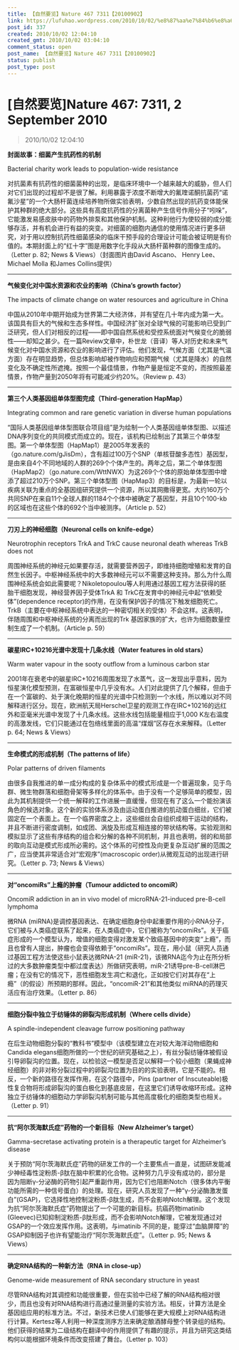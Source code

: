 ```yaml
---
title: 【自然要览】Nature 467 7311【20100902】
link: https://lufuhao.wordpress.com/2010/10/02/%e8%87%aa%e7%84%b6%e8%a6%81%e8%a7%88nature-467-7311-2-september-2010/
post_id: 337
created: 2010/10/02 12:04:10
created_gmt: 2010/10/02 03:04:10
comment_status: open
post_name: 【自然要览】Nature 467 7311【20100902】
status: publish
post_type: post
---
```


# [自然要览]Nature 467: 7311, 2 September 2010

> 2010/10/02 12:04:10

 

**封面故事：细菌产生抗药性的机制**

Bacterial charity work leads to population-wide resistance

对抗菌素有抗药性的细菌菌种的出现，是临床环境中一个越来越大的威胁，但人们对它们出现的过程却不是很了解。利用暴露于浓度不断增大的氟喹诺酮抗菌药“诺氟沙星”的一个大肠杆菌连续培养物所做实验表明，少数自然出现的抗药变体能保护其种群的绝大部分。这些具有高度抗药性的分离菌种产生信号作用分子“吲哚”，它能激发易感皮肤中的药物外排泵和其他保护机制。这种利他行为使较弱的成分能够存活，并有机会进行有益的突变。对细菌的细胞内通信的使用情况进行更多研究，对于用以控制抗药性细菌感染的临床干预手段的合理设计可能会被证明是有价值的。本期封面上的“红十字”图是用数字化手段从大肠杆菌种群的图像生成的。（Letter p. 82; News & Views）（封面图片由David Ascano、 Henry Lee、Michael Molla 和James Collins提供） 

***

**气候变化对中国水资源和农业的影响（China’s growth factor）**

The impacts of climate change on water resources and agriculture in China

中国从2010年中期开始成为世界第二大经济体，并有望在几十年内成为第一大。该国具有巨大的气候和生态多样性。中国经济扩张对全球气候的可能影响已受到广泛研究，但人们对相反的过程――即中国自然系统和受控系统面对气候变化的脆弱性――却知之甚少。在一篇Review文章中，朴世龙（音译）等人对历史和未来气候变化对中国水资源和农业的影响进行了评估。他们发现，气候方面（尤其是气温方面）存在明显趋势，但总体影响却被作物响应和预期气候（尤其是降水）的自然变化及不确定性所遮掩。按照一个最佳情景，作物产量是恒定不变的，而按照最差情景，作物产量到2050年将有可能减少约20%。（Review p. 43）

***

**第三个人类基因组单体型图完成（Third-generation HapMap）**

Integrating common and rare genetic variation in diverse human populations

“国际人类基因组单体型图联合项目组”是为绘制一个人类基因组单体型图、以描述DNA序列变化的共同模式而成立的。现在，该机构已绘制出了其第三个单体型图。第一个单体型图（HapMap1）是2005年发表的（go.nature.com/gJisDm），含有超过100万个SNP（单核苷酸多态性）基因型，是由来自4个不同地域的人群的269个个体产生的。两年之后，第二个单体型图（HapMap2）（go.nature.com/WttNWX）为这269个个体的原始单体型图中增添了超过210万个SNP。第三个单体型图（HapMap3）的目标是，为最新一轮以疾病关联为重点的全基因组研究提供一个资源，所以其网撒得更宽。大约160万个共同SNP在来自11个全球人群的1184个个体中被确定了基因型，并且10个100-kb的区域也在这些个体的692个当中被测序。（Article p. 52）

***

**刀刃上的神经细胞（Neuronal cells on knife-edge）**

Neurotrophin receptors TrkA and TrkC cause neuronal death whereas TrkB does not

周围神经系统的神经元如果要存活，就需要营养因子，即维持细胞增殖和发育的自然生长因子。中枢神经系统中的大多数神经元可以不需要这种支持。那么为什么周围神经系统会如此需要呢？Nikoletopoulou等人利用通过基因工程方法获得的胚胎干细胞发现，神经营养因子受体TrkA 和 TrkC在发育中的神经元中起“依赖受体”(dependence receptor)的作用，在没有保护因子的情况下触发细胞死亡。TrkB（主要在中枢神经系统中表达的一种密切相关的受体）不会这样。这表明，伴随周围和中枢神经系统的分离而出现的Trk 基因家族的扩大，也许为细胞数量控制生成了一个机制。（Article p. 59）

***

**碳星IRC+10216光谱中发现十几条水线（Water features in old stars）**

Warm water vapour in the sooty outflow from a luminous carbon star

2001年在衰老中的碳星IRC+10216周围发现了水蒸气，这一发现出乎意料，因为恒星演化模型预测，在富碳恒星中几乎没有水。人们对此提供了几个解释，但由于在一个富碳的、处于演化晚期的恒星的光谱中只检测到一个水线，所以难以对不同解释进行区分。现在，欧洲航天局Herschel卫星的观测工作在IRC+10216的远红外和亚毫米光谱中发现了十几条水线。这些水线包括能量相应于1,000 K左右温度的高激发线，它们只能通过在包络线里面的高温“煤烟”区存在水来解释。（Letter p. 64; News & Views）

***

**生命模式的形成机制（The patterns of life）**

Polar patterns of driven filaments

由很多自我推进的单一成分构成的复杂体系中的模式形成是一个普遍现象，见于鸟群、微生物群落和细胞骨架等多样化的体系中。由于没有一个足够简单的模型，因此为其机制提供一个统一解释的工作进展一直缓慢，但现在有了这么一个能扮演该角色的候选对象。这个新的实验体系涉及由运动蛋白推进的肌动蛋白细丝，它们被固定在一个表面上。在一个临界密度之上，这些细丝会自组织成相干运动的结构，并且不断进行密度调制，如成团、涡旋及形成互相连接的带状结构等。实验观测和模拟显示了这些有序结构的组合和分解的各种不同机制，并且也表明，弱的和局部的取向互动是模式形成所必需的。这个体系的可控性及向更复杂互动扩展的范围之广，应当使其非常适合对“宏观序”(macroscopic order)从微观互动的出现进行研究。（Letter p. 73; News & Views）

***

**对“oncomiRs”上瘾的肿瘤（Tumour addicted to oncomiR）**

OncomiR addiction in an in vivo model of microRNA-21-induced pre-B-cell lymphoma

微RNA (miRNA)是调控基因表达、在确定细胞身份中起重要作用的小RNA分子，它们被与人类癌症联系了起来，在人类癌症中，它们被称为“oncomiRs”。关于癌症形成的一个模型认为，增值的细胞变得对激发某个致癌基因中的突变“上瘾”，而且也曾有人提出，肿瘤也会变得依赖于“oncomiRs”。现在，用小鼠（研究人员通过基因工程方法使这些小鼠表达微RNA-21 (miR-21)，该微RNA迄今为止在所分析过的大多数肿瘤类型中都过度表达）所做研究表明，miR-21诱导pre-B-cell淋巴瘤；在没有它的情况下，恶性细胞发生凋亡和退化，正如按它们对其存在“上瘾”（的假设）所预期的那样。因此，“oncomiR-21”和其他类似 miRNA的药理灭活应有治疗效果。（Letter p. 86）

***

**细胞分裂中独立于纺锤体的卵裂沟形成机制（Where cells divide）**

A spindle-independent cleavage furrow positioning pathway

在后生动物细胞分裂的“教科书”模型中（该模型建立在对较大海洋动物细胞和Candida elegans细胞所做的一个世纪的研究基础之上），有丝分裂纺锤体被假设引导卵裂沟的位置。现在，以检验这一模型是否足以解释一个较小细胞（果蝇成神经细胞）的非对称分裂过程中的卵裂沟位置为目的的实验表明，它是不能的。相反，一个新的路径在发挥作用，在这个路径中，Pins (partner of Inscuteable)极性复合物将形成卵裂沟的蛋白极化到基底皮层，在这里它们诱导收缩环形成。这种独立于纺锤体的细胞动力学卵裂沟机制可能与其他高度极化的细胞类型也相关。（Letter p. 91）

***

**抗“阿尔茨海默氏症”药物的一个新目标（New Alzheimer’s target）**

Gamma-secretase activating protein is a therapeutic target for Alzheimer’s disease

关于预防“阿尔茨海默氏症”药物的研发工作的一个主要焦点一直是，试图研发能减少神经毒性淀粉质-β肽在脑中积累的化合物。这种努力几乎没有成功的，部分是因为阻断γ-分泌酶的药物引起严重副作用，因为它们也阻断Notch（很多体内平衡功能所需的一种信号蛋白）的处理。现在，研究人员发现了一种“γ-分泌酶激发蛋白”(GSAP)，它选择性地控制淀粉质-β肽生成，而不会影响Notch解理。这个发现为抗“阿尔茨海默氏症”药物提出了一个可能的新目标。抗癌药物imatinib (Gleevec)已知抑制淀粉质-β肽形成，而不会影响Notch解理，它被发现通过对GSAP的一个效应发挥作用。这表明，与imatinib 不同的是，能穿过“血脑屏障”的GSAP抑制因子也许有望能治疗“阿尔茨海默氏症”。（Letter p. 95; News & Views）

***

**确定RNA结构的一种新方法（RNA in close-up）**

Genome-wide measurement of RNA secondary structure in yeast

尽管RNA结构对其调控和功能很重要，但在实验中已经了解的RNA结构相对很少，而且也没有对RNA结构进行高通过量测量的实验方法。相反，计算方法是全基因组应用的标准方法。不过，新技术已使人们能够在更大规模上对RNA结构进行计算。Kertesz等人利用一种深度测序方法来确定酿酒酵母整个转录组的结构。他们获得的结果为二级结构在翻译中的作用提供了有趣的提示，并且为研究这类结构何以能根据环境条件而改变搭建了舞台。（Letter p. 103）
